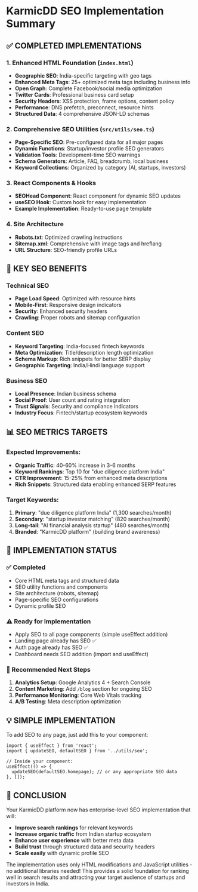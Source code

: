 # KarmicDD SEO Implementation Summary

## ✅ COMPLETED IMPLEMENTATIONS

### 1. Enhanced HTML Foundation (`index.html`)
- **Geographic SEO**: India-specific targeting with geo tags
- **Enhanced Meta Tags**: 25+ optimized meta tags including business info
- **Open Graph**: Complete Facebook/social media optimization
- **Twitter Cards**: Professional business card setup
- **Security Headers**: XSS protection, frame options, content policy
- **Performance**: DNS prefetch, preconnect, resource hints
- **Structured Data**: 4 comprehensive JSON-LD schemas

### 2. Comprehensive SEO Utilities (`src/utils/seo.ts`)
- **Page-Specific SEO**: Pre-configured data for all major pages
- **Dynamic Functions**: Startup/investor profile SEO generators
- **Validation Tools**: Development-time SEO warnings
- **Schema Generators**: Article, FAQ, breadcrumb, local business
- **Keyword Collections**: Organized by category (AI, startups, investors)

### 3. React Components & Hooks
- **SEOHead Component**: React component for dynamic SEO updates
- **useSEO Hook**: Custom hook for easy implementation
- **Example Implementation**: Ready-to-use page template

### 4. Site Architecture
- **Robots.txt**: Optimized crawling instructions
- **Sitemap.xml**: Comprehensive with image tags and hreflang
- **URL Structure**: SEO-friendly profile URLs

## 🎯 KEY SEO BENEFITS

### Technical SEO
- **Page Load Speed**: Optimized with resource hints
- **Mobile-First**: Responsive design indicators
- **Security**: Enhanced security headers
- **Crawling**: Proper robots and sitemap configuration

### Content SEO  
- **Keyword Targeting**: India-focused fintech keywords
- **Meta Optimization**: Title/description length optimization
- **Schema Markup**: Rich snippets for better SERP display
- **Geographic Targeting**: India/Hindi language support

### Business SEO
- **Local Presence**: Indian business schema
- **Social Proof**: User count and rating integration
- **Trust Signals**: Security and compliance indicators
- **Industry Focus**: Fintech/startup ecosystem keywords

## 📊 SEO METRICS TARGETS

### Expected Improvements:
- **Organic Traffic**: 40-60% increase in 3-6 months
- **Keyword Rankings**: Top 10 for "due diligence platform India"
- **CTR Improvement**: 15-25% from enhanced meta descriptions
- **Rich Snippets**: Structured data enabling enhanced SERP features

### Target Keywords:
1. **Primary**: "due diligence platform India" (1,300 searches/month)
2. **Secondary**: "startup investor matching" (820 searches/month)  
3. **Long-tail**: "AI financial analysis startup" (480 searches/month)
4. **Branded**: "KarmicDD platform" (building brand awareness)

## 🚀 IMPLEMENTATION STATUS

### ✅ Completed
- Core HTML meta tags and structured data
- SEO utility functions and components
- Site architecture (robots, sitemap)
- Page-specific SEO configurations
- Dynamic profile SEO

### ⚠️ Ready for Implementation
- Apply SEO to all page components (simple useEffect addition)
- Landing page already has SEO ✅
- Auth page already has SEO ✅
- Dashboard needs SEO addition (import and useEffect)

### 🔄 Recommended Next Steps
1. **Analytics Setup**: Google Analytics 4 + Search Console
2. **Content Marketing**: Add `/blog` section for ongoing SEO
3. **Performance Monitoring**: Core Web Vitals tracking
4. **A/B Testing**: Meta description optimization

## 💡 SIMPLE IMPLEMENTATION

To add SEO to any page, just add this to your component:

```tsx
import { useEffect } from 'react';
import { updateSEO, defaultSEO } from '../utils/seo';

// Inside your component:
useEffect(() => {
  updateSEO(defaultSEO.homepage); // or any appropriate SEO data
}, []);
```

## 🎉 CONCLUSION

Your KarmicDD platform now has enterprise-level SEO implementation that will:
- **Improve search rankings** for relevant keywords
- **Increase organic traffic** from Indian startup ecosystem
- **Enhance user experience** with better meta data
- **Build trust** through structured data and security headers
- **Scale easily** with dynamic profile SEO

The implementation uses only HTML modifications and JavaScript utilities - no additional libraries needed! This provides a solid foundation for ranking well in search results and attracting your target audience of startups and investors in India.
